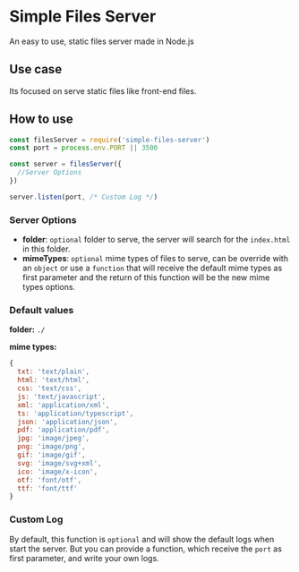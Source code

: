 # Simple Files Server

An easy to use, static files server made in Node.js

## Use case
Its focused on serve static files like front-end files.

## How to use

```js
const filesServer = require('simple-files-server')
const port = process.env.PORT || 3500

const server = filesServer({
  //Server Options
})

server.listen(port, /* Custom Log */)
```
### Server Options
- **folder**: `optional` folder to serve, the server will search for the `index.html` in this folder.
- **mimeTypes**: `optional` mime types of files to serve, can be override with an `object` or use a `function` that will receive the default mime types as first parameter and the return of this function will be the new mime types options.

### Default values

**folder:**
`./`

**mime types:**
```js
{
  txt: 'text/plain',
  html: 'text/html',
  css: 'text/css',
  js: 'text/javascript',
  xml: 'application/xml',
  ts: 'application/typescript',
  json: 'application/json',
  pdf: 'application/pdf',
  jpg: 'image/jpeg',
  png: 'image/png',
  gif: 'image/gif',
  svg: 'image/svg+xml',
  ico: 'image/x-icon',
  otf: 'font/otf',
  ttf: 'font/ttf'
}
```

### Custom Log
By default, this function is `optional` and will show the default logs when start the server. But you can provide a function, which receive the `port` as first parameter, and write your own logs.

